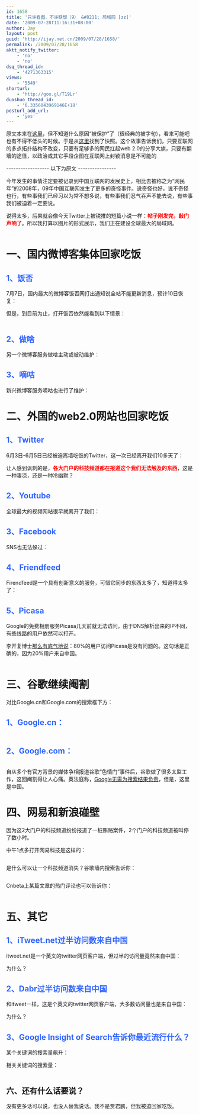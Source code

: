 ```yaml
---
id: 1658
title: '只许看图，不许联想（9） &#8211; 局域网 [zz]'
date: '2009-07-28T11:16:31+08:00'
author: Jay
layout: post
guid: 'http://ijay.net.cn/2009/07/28/1658/'
permalink: /2009/07/28/1658
aktt_notify_twitter:
    - 'no'
    - 'no'
dsq_thread_id:
    - '4271363315'
views:
    - '5549'
shorturl:
    - 'http://goo.gl/T19Lr'
duoshuo_thread_id:
    - '6.3356043969146E+18'
posturl_add_url:
    - 'yes'
---
```


原文本来在<a href="https://kenengba.com/post/1431.html" target="_blank">这里</a>，但不知道什么原因“被保护”了（很经典的被字句），看来可能吧也有不得不低头的时候。于是从<a href="http://sr.ju690.com/meme/item/35843" target="_blank">这里</a>找到了快照。这个故事告诉我们，只要互联网的多点拓扑结构不改变，只要有足够多的网民扛起web 2.0的分享大旗，只要有翻墙的途径，以政治或其它手段企图在互联网上封锁消息是不可能的

------------------ 以下为原文 ----------------

今年发生的事情注定要被记录到中国互联网的发展史上，相比去被称之为“网民年”的2008年，09年中国互联网发生了更多的奇怪事件。说奇怪也好，说不奇怪也行，有些事我们已经习以为常不想多说，有些事我们忍气吞声不能去说，有些事我们被迫着一定要说。

说得太多，后果就会像今天Twitter上被锐推的短篇小说一样：<span style="color: #ff0000;"><strong>帖子刚发完，敲门声响了</strong></span>。所以我打算以图片的形式展示，我们正在建设全球最大的局域网。

<img style="max-width: 800px;" src="http://jayxu.com/log/wp-content/uploads/2009/07/3742664247_44c224c1e7_o.png" alt="" />
<h1>一、国内微博客集体回家吃饭</h1>
<h2><span style="color: #3366ff;">1、饭否</span></h2>
7月7日，国内最大的微博客饭否网打出通知说全站不能更新消息，预计10日恢复：

<img style="max-width: 800px;" src="http://jayxu.com/log/wp-content/uploads/2009/07/3742658005_7b6228cb8f_o.png" alt="" />

但是，到目前为止，打开饭否依然能看到以下情景：

<img style="max-width: 800px;" src="http://jayxu.com/log/wp-content/uploads/2009/07/3742570155_777da5f0e8_o.png" alt="" />
<h2><span style="color: #3366ff;">2、做啥</span></h2>
另一个微博客服务做啥主动或被动维护：

<img style="max-width: 800px;" src="http://jayxu.com/log/wp-content/uploads/2009/07/3742570319_b547fcbb65_o.png" alt="" />
<h2><span style="color: #3366ff;">3、嘀咕</span></h2>
新兴微博客服务嘀咕也进行了维护：

<img style="max-width: 800px;" src="http://jayxu.com/log/wp-content/uploads/2009/07/3743360774_12ab54137c_o.png" alt="" />
<h1>二、外国的web2.0网站也回家吃饭</h1>
<h2><span style="color: #3366ff;">1、Twitter</span></h2>
6月3日-6月5日已经被迫离墙吃饭的Twitter，这一次已经离开我们10多天了：

<img style="max-width: 800px;" src="http://jayxu.com/log/wp-content/uploads/2009/07/3742570109_535092045a_o.png" alt="" />

让人感到讽刺的是，<span style="color: #ff0000;"><strong>各大门户的科技频道都在报道这个我们无法触及的东西</strong></span>，这是一种凄凉，还是一种冷幽默？
<h2><span style="color: #3366ff;">2、Youtube</span></h2>
全球最大的视频网站很早就离开了我们：

<img style="max-width: 800px;" src="http://jayxu.com/log/wp-content/uploads/2009/07/3743360438_dc73e9fb20_o.png" alt="" />
<h2><span style="color: #3366ff;">3、Facebook</span></h2>
SNS也无法躲过：

<img style="max-width: 800px;" src="http://jayxu.com/log/wp-content/uploads/2009/07/3743361244_b35df522a1_o.png" alt="" />
<h2><span style="color: #3366ff;">4、Friendfeed</span></h2>
Firendfeed是一个具有创新意义的服务，可惜它同步的东西太多了，知道得太多了：

<img style="max-width: 800px;" src="http://jayxu.com/log/wp-content/uploads/2009/07/3743356796_21f6a2b560_o.png" alt="" />
<h2><span style="color: #3366ff;">5、Picasa</span></h2>
Google的免费相册服务Picasa几天前就无法访问，由于DNS解析出来的IP不同，有些线路的用户依然可以打开。

李开复博士<a href="https://mobile.twitter.com/kaifulee/status/2677840084">那么有底气地说</a>：80%的用户访问Picasa是没有问题的。这句话是正确的，因为20%用户来自中国。

<img style="max-width: 800px;" src="http://jayxu.com/log/wp-content/uploads/2009/07/3743360410_7dfaaf94d3_o.png" alt="" />
<h1>三、谷歌继续阉割</h1>
对比Google.cn和Google.com的搜索框下方：
<h2><span style="color: #3366ff;">1、Google.cn：</span></h2>
<img style="max-width: 800px;" src="http://jayxu.com/log/wp-content/uploads/2009/07/3743360812_94d1713275_o.png" alt="" />
<h2><span style="color: #3366ff;">2、Google.com：</span></h2>
<img style="max-width: 800px;" src="http://jayxu.com/log/wp-content/uploads/2009/07/3743360898_35aae8c34a_o.png" alt="" />

自从多个有官方背景的媒体争相报道谷歌“色情门”事件后，谷歌做了很多太监工作，这回阉割得让人心痛。英法庭称，<a href="http://temp.163.com/special/ntes_404/">Google无需为搜索结果负责</a>，但是，这里是中国。
<h1>四、网易和新浪碰壁</h1>
因为这2大门户的科技频道纷纷报道了一桩贿赂案件，2个门户的科技频道被叫停了数小时。

中午1点多打开网易科技是这样的：

<img style="max-width: 800px;" src="http://jayxu.com/log/wp-content/uploads/2009/07/3742570603_a26f3cde3c_o.png" alt="" />

是什么可以让一个科技频道消失？谷歌墙内搜索告诉你：

<img style="max-width: 800px;" src="http://jayxu.com/log/wp-content/uploads/2009/07/3743361022_3958d1baed_o.png" alt="" />

Cnbeta上某篇文章的热门评论也可以告诉你：

<img style="max-width: 800px;" src="http://jayxu.com/log/wp-content/uploads/2009/07/3742570561_1ec190f152_o.png" alt="" />
<h1>五、其它</h1>
<h2><span style="color: #3366ff;">1、iTweet.net过半访问数来自中国</span></h2>
itweet.net是一个英文的twitter网页客户端，但过半的访问量竟然来自中国：

<img style="max-width: 800px;" src="http://jayxu.com/log/wp-content/uploads/2009/07/3743361050_3c47771cf9_o.png" alt="" />

为什么？
<h2><span style="color: #3366ff;">2、Dabr过半访问数来自中国</span></h2>
和itweet一样，这是个英文的twitter网页客户端，大多数访问量也是来自中国：

<img style="max-width: 800px;" src="http://jayxu.com/log/wp-content/uploads/2009/07/3743361114_83ebdae7c7_o.png" alt="" />

为什么？
<h2><span style="color: #3366ff;">3、Google Insight of Search告诉你最近流行什么？</span></h2>
某个关键词的搜索量飙升：

<img style="max-width: 800px;" src="http://jayxu.com/log/wp-content/uploads/2009/07/3743361204_50d69a2651_o.png" alt="" />

相关关键词的搜索量：

<img style="max-width: 800px;" src="http://jayxu.com/log/wp-content/uploads/2009/07/3743361156_40abc675d4_o.png" alt="" />
<h2>六、还有什么话要说？</h2>
没有更多话可以说，也没人替我说话。我不是贾君鹏，但我被迫回家吃饭。